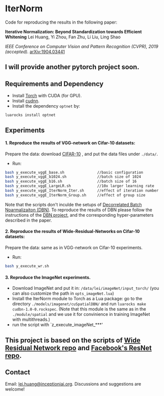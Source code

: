 # IterNorm

Code for reproducing the results in the following paper:

**Iterative Normalization: Beyond Standardization towards Efficient Whitening** 
Lei Huang, Yi Zhou, Fan Zhu, Li Liu, Ling Shao

*IEEE Conference on Computer Vision and Pattern Recognition (CVPR), 2019 (accepted).*
[arXiv:1904.03441](https://arxiv.org/abs/1904.03441)



## I will provide another pytorch project soon.


## Requirements and Dependency
* Install [Torch](http://torch.ch) with CUDA (for GPU).
* Install [cudnn](http://torch.ch).
* Install the dependency `optnet` by:
```Bash
luarocks install optnet
 ```
 
 ## Experiments
 
 #### 1.  Reproduce the results of VGG-network on Cifar-10 datasets:
 Prepare the data:  download [CIFAR-10](https://yadi.sk/d/eFmOduZyxaBrT) , and put the data files under `./data/`.
 * Run: 
```Bash
bash y_execute_vggE_base.sh               //basic configuration
bash y_execute_vggE_b1024.sh              //batch size of 1024
bash y_execute_vggE_b16.sh                //batch size of 16
bash y_execute_vggE_LargeLR.sh            //10x larger learning rate
bash y_execute_vggE_IterNorm_Iter.sh      //effect of iteration number
bash y_execute_vggE_IterNorm_Group.sh     //effect of group size
```
Note that the scripts don't inculde the setups of [Decorrelated Batch Noarmalizaiton (DBN)](https://arxiv.org/abs/1804.08450). To reproduce the results of DBN please follow the instructions of the [DBN project](https://github.com/princeton-vl/DecorrelatedBN), and the corresponding hyper-parameters described in the paper. 


#### 2.  Reproduce the results of Wide-Residual-Networks on Cifar-10 datasets:
 Prepare the data: same as in VGG-network on Cifar-10 experiments.
  * Run: 
```Bash
bash y_execute_wr.sh               
```

#### 3. Reproduce the ImageNet experiments. 
 *  Download ImageNet and put it in: `/data/lei/imageNet/input_torch/` (you can also customize the path in `opts_imageNet.lua`)
 *  Install the IterNorm module to Torch as a Lua package: go to the directory `./models/imagenet/cuSpatialDBN/` and run  `luarocks make cudbn-1.0-0.rockspec`. (Note that this module is the same as in the `./module/spatial` and we use it for convinience in  training ImageNet with multithreads.)
 *  run the script with `z_execute_imageNet_***'
 
 ## This project is based on the scripts of [Wide Residual Network repo](https://github.com/szagoruyko/wide-residual-networks) and  [Facebook's ResNet repo](https://github.com/facebook/fb.resnet.torch).
 
 ## Contact
Email: lei.huang@inceptioniai.org. Discussions and suggestions are welcome!
